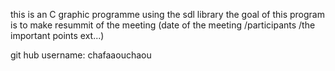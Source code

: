 this is an C graphic programme using the sdl library
the goal of this program is to make resummit of the meeting
(date of the meeting /participants /the important points ext...)

git hub username: chafaaouchaou
